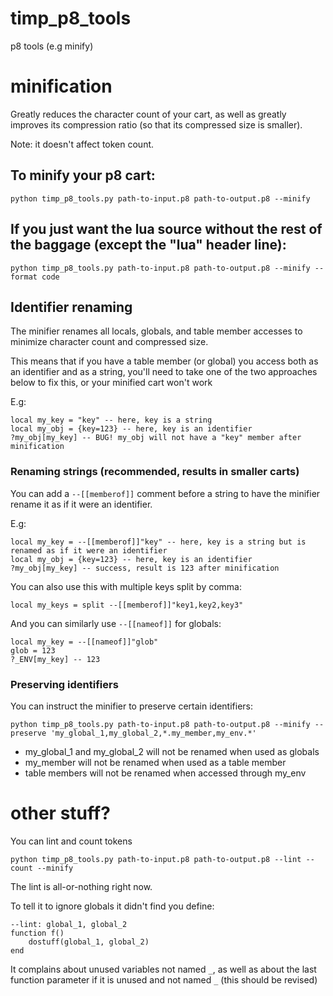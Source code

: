 # timp_p8_tools
p8 tools (e.g minify)

# minification

Greatly reduces the character count of your cart, as well as greatly improves its compression ratio (so that its compressed size is smaller).

Note: it doesn't affect token count.

## To minify your p8 cart:

`python timp_p8_tools.py path-to-input.p8 path-to-output.p8 --minify`

## If you just want the lua source without the rest of the baggage (except the "__lua__" header line):

`python timp_p8_tools.py path-to-input.p8 path-to-output.p8 --minify --format code`

## Identifier renaming

The minifier renames all locals, globals, and table member accesses to minimize character count and compressed size.

This means that if you have a table member (or global) you access both as an identifier and as a string, you'll need to take one of the two approaches below to fix this, or your minified cart won't work

E.g:
```
local my_key = "key" -- here, key is a string
local my_obj = {key=123} -- here, key is an identifier
?my_obj[my_key] -- BUG! my_obj will not have a "key" member after minification
```

### Renaming strings (recommended, results in smaller carts)

You can add a `--[[memberof]]` comment before a string to have the minifier rename it as if it were an identifier.

E.g:
```
local my_key = --[[memberof]]"key" -- here, key is a string but is renamed as if it were an identifier
local my_obj = {key=123} -- here, key is an identifier
?my_obj[my_key] -- success, result is 123 after minification
```

You can also use this with multiple keys split by comma:
```
local my_keys = split --[[memberof]]"key1,key2,key3"
```

And you can similarly use `--[[nameof]]` for globals:
```
local my_key = --[[nameof]]"glob"
glob = 123
?_ENV[my_key] -- 123
```

### Preserving identifiers

You can instruct the minifier to preserve certain identifiers:

`python timp_p8_tools.py path-to-input.p8 path-to-output.p8 --minify --preserve 'my_global_1,my_global_2,*.my_member,my_env.*'`

* my_global_1 and my_global_2 will not be renamed when used as globals
* my_member will not be renamed when used as a table member
* table members will not be renamed when accessed through my_env

# other stuff?

You can lint and count tokens

`python timp_p8_tools.py path-to-input.p8 path-to-output.p8 --lint --count --minify`

The lint is all-or-nothing right now.

To tell it to ignore globals it didn't find you define:

```
--lint: global_1, global_2
function f()
    dostuff(global_1, global_2)
end
```

It complains about unused variables not named `_`, as well as about the last function parameter if it is unused and not named `_` (this should be revised)
